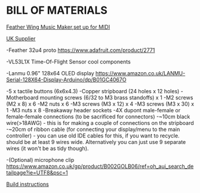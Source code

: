 # BILL OF MATERIALS

[Feather Wing Music Maker](https://www.adafruit.com/product/3357),[set up for MIDI](https://learn.adafruit.com/adafruit-music-maker-featherwing/midi-synth)

[UK Supplier](https://shop.pimoroni.com/products/adafruit-music-maker-featherwing-mp3-ogg-wav-midi-synth-player)

-Feather 32u4 proto
https://www.adafruit.com/product/2771

-VL53L1X Time-Of-Flight Sensor
cool components

-Lanmu 0.96" 128x64 OLED display 
https://www.amazon.co.uk/LANMU-Serial-128X64-Display-Arduino/dp/B01GC4067O

-5 x tactile buttons (6x6x4.3)
-Copper stripboard (24 holes x 12 holes)
-Motherboard mounting screws (6/32 to M3 brass standoffs) x 1
-M2 screws (M2 x 8) x 6
-M2 nuts x 6
-M3 screws (M3 x 12) x 4
-M3 screws (M3 x 30) x 1
-M3 nuts x 8
-Breakaway header sockets
-4X dupont male-female or female-female connections (to be sacrificed for connectors)
-~10cm black wire(>18AWG) - this is for making a couple of connections on the stripboard
-~20cm of ribbon cable (for connecting your display/menu to the main controller) - you can use old IDE cables for this, if you want to recycle. should be at least 9 wires wide. Alternatively you can just use 9 separate wires (it won't be as tidy though).

-(Optional) microphone clip
https://www.amazon.co.uk/gp/product/B002GOLB06/ref=oh_aui_search_detailpage?ie=UTF8&psc=1

[Build instructions](docs/build.md)
